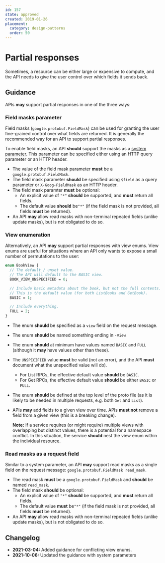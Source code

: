 ```yaml
---
id: 157
state: approved
created: 2019-01-26
placement:
  category: design-patterns
  order: 50
---
```


# Partial responses

Sometimes, a resource can be either large or expensive to compute, and the API
needs to give the user control over which fields it sends back.

## Guidance

APIs **may** support partial responses in one of the three ways:

### Field masks parameter

Field masks (`google.protobuf.FieldMask`) can be used for granting the user
fine-grained control over what fields are returned. It is generally the
recommended way for an API to support partial responses.

To enable field masks, an
API **should** support the masks as a [system
parameter](https://cloud.google.com/apis/docs/system-parameters).
This parameter can be specified either using an HTTP query parameter or an HTTP
header.

- The value of the field mask parameter **must** be a `google.protobuf.FieldMask`.
- The field mask parameter **should** be specified using `$field` as a query parameter or `X-Goog-FieldMask` as an HTTP header.
- The field mask paramter **must** be optional:
  - An explicit value of `"*"` **should** be supported, and **must** return all
    fields.
  - The default value **should** be`"*"` (if the field mask is not provided, all fields **must** be returned).
- An API **may** allow read masks with non-terminal repeated fields (unlike
  update masks), but is not obligated to do so.

### View enumeration

Alternatively, an API **may** support partial responses with view enums.
View enums are useful for situations where an API only wants to expose a small
number of permutations to the user:

```proto
enum BookView {
  // The default / unset value.
  // The API will default to the BASIC view.
  BOOK_VIEW_UNSPECIFIED = 0;

  // Include basic metadata about the book, but not the full contents.
  // This is the default value (for both ListBooks and GetBook).
  BASIC = 1;

  // Include everything.
  FULL = 2;
}
```

- The enum **should** be specified as a `view` field on the request message.
- The enum **should** be named something ending in `-View`
- The enum **should** at minimum have values named `BASIC` and `FULL` (although
  it **may** have values other than these).
- The `UNSPECIFIED` value **must** be valid (not an error), and the API
  **must** document what the unspecified value will do).
  - For List RPCs, the effective default value **should** be `BASIC`.
  - For Get RPCs, the effective default value **should** be either `BASIC` or
    `FULL`.
- The enum **should** be defined at the top level of the proto file (as it is
  likely to be needed in multiple requests, e.g. both `Get` and `List`).
- APIs **may** add fields to a given view over time. APIs **must not** remove a
  field from a given view (this is a breaking change).

  **Note:** If a service requires (or might require) multiple views with
  overlapping but distinct values, there is a potential for a namespace
  conflict. In this situation, the service **should** nest the view enum within
  the individual resource.

### Read masks as a request field

Similar to a system parameter, an API **may** support read masks as a single field on the request
message: `google.protobuf.FieldMask read_mask`.

- The read mask **must** be a `google.protobuf.FieldMask` and **should** be
  named `read_mask`.
- The field mask **should** be optional:
  - An explicit value of `"*"` **should** be supported, and **must** return all
    fields.
  - The default value **must** be`"*"` (if the field mask is not provided, all fields **must** be returned).
- An API **may** allow read masks with non-terminal repeated fields (unlike
  update masks), but is not obligated to do so.

## Changelog

- **2021-03-04:** Added guidance for conflicting view enums.
- **2021-10-06:** Updated the guidance with system parameters
